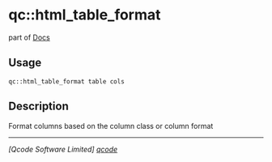 qc::html_table_format
=====================

part of [Docs](.)

Usage
-----
`qc::html_table_format table cols`

Description
-----------
Format columns based on the column class or column format

----------------------------------
*[Qcode Software Limited] [qcode]*

[qcode]: www.qcode.co.uk "Qcode Software"